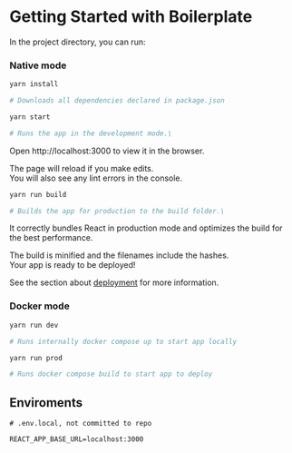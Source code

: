 # Getting Started with Boilerplate

In the project directory, you can run:

### Native mode
```bash
yarn install

# Downloads all dependencies declared in package.json
```


```bash
yarn start

# Runs the app in the development mode.\
```
Open http://localhost:3000 to view it in the browser.

The page will reload if you make edits.\
You will also see any lint errors in the console.

```bash
yarn run build

# Builds the app for production to the build folder.\
```
It correctly bundles React in production mode and optimizes the build for the best performance.

The build is minified and the filenames include the hashes.\
Your app is ready to be deployed!

See the section about [deployment](https://facebook.github.io/create-react-app/docs/deployment) for more information.


### Docker mode
```bash
yarn run dev

# Runs internally docker compose up to start app locally
```


```bash
yarn run prod

# Runs docker compose build to start app to deploy
```


## Enviroments

```dosini
# .env.local, not committed to repo

REACT_APP_BASE_URL=localhost:3000
```
